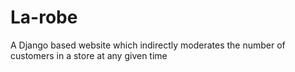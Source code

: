 # La-robe
A Django based website which indirectly moderates the number of customers in a store at any given time
